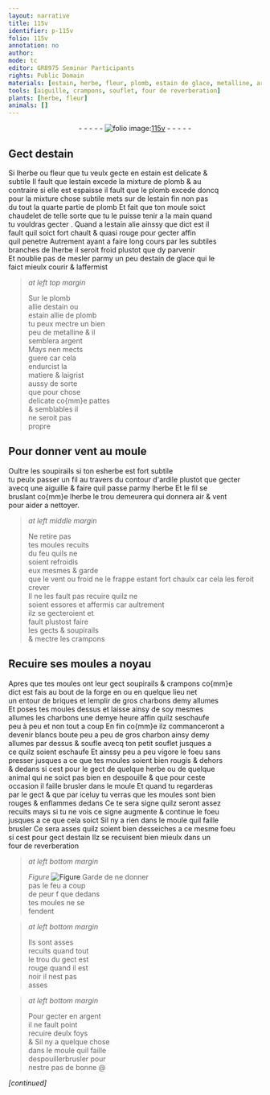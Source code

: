 ```yaml
---
layout: narrative
title: 115v
identifier: p-115v
folio: 115v
annotation: no
author:
mode: tc
editor: GR8975 Seminar Participants
rights: Public Domain
materials: [estain, herbe, fleur, plomb, estain de glace, metalline, argent, ardile, air, feu, briques, charbons, charbon, foeu]
tools: [aiguille, crampons, souflet, four de reverberation]
plants: [herbe, fleur]
animals: []
---
```


<div class="folio" align="center">- - - - - <a href="http://gallica.bnf.fr/ark:/12148/btv1b10500001g/f236.image" target="_blank"><img src="https://cu-mkp.github.io/2017-workshop-edition/assets/photo-icon.png" alt="folio image: " style="display:inline-block; margin-bottom:-3px;"/>115v</a> - - - - - </div>  
  

## Gect d<span class="m">estain</span>

 
Si l<span class="m"><span class="pa">herbe</span></span> ou <span class="m"><span class="pa">fleur</span></span> que tu veulx gecte <span class="del">en estain</span> est delicate &<br/> subtile Il fault que l<span class="m">estain</span> excede la mixture de <span class="m">plomb</span> & au<br/> contraire si elle est espaisse il fault que le <span class="m">plomb</span> excede doncq<br/> pour la <span class="del">mixture</span> chose subtile mets sur de l<span class="m">estain</span> fin non pas<br/> du tout la quarte partie de <span class="m">plomb</span> Et fait que ton moule soict<br/> chaudelet de telle sorte que tu le puisse tenir a la main quand<br/> tu vouldras gecter . Quand a l<span class="m">estain</span> alie ainssy que dict est il<br/> fault quil soict fort chault & quasi rouge pour gecter affin<br/> quil penetre Autrement ayant <span class="add">a</span> faire long cours par les subtiles<br/> branches de l<span class="m"><span class="pa">herbe</span></span> il seroit froid plustot que dy parvenir<br/> Et noublie pas de mesler parmy un peu d<span class="m">estain de glace</span> qui le<br/> faict mieulx courir & laffermist
 
> *at left top margin*
> 
> 
>   Sur le <span class="m">plomb</span><br/> allie d<span class="m">estain</span> ou<br/> <span class="m">estain</span> allie de <span class="m">plomb</span><br/> tu peux mectre un bien<br/> peu de <span class="m">metalline</span> & il<br/> semblera <span class="m">argent</span><br/> Mays nen mects<br/> guere car cela<br/> endurcist la<br/> matiere & laigrist<br/> aussy de sorte<br/> que pour chose<br/> delicate co{mm}e pattes<br/> & semblables il<br/> ne seroit pas<br/> propre
 
 
  

## Pour donner vent au moule

 
Oultre les soupirails si ton <span class="del">es</span><span class="m"><span class="pa">herbe</span></span> est fort subtile<br/> tu peulx passer un fil au travers du contour <span class="add">d'<span class="m">ardile</span></span> plustot que gecter<br/> avecq une <span class="tl">aiguille</span> & faire quil passe parmy l<span class="m"><span class="pa">herbe</span></span> Et le fil se<br/> bruslant co{mm}e l<span class="m"><span class="pa">herbe</span></span> le trou demeurera qui donnera <span class="m">air</span> & vent<br/> pour aider a nettoyer.
 
> *at left middle margin*
> 
> 
>   Ne retire pas<br/> tes moules recuits<br/> du <span class="m">feu</span> quils ne<br/> soient refroidis<br/> eux mesmes & garde<br/> que le vent ou froid ne le frappe estant fort chaulx car cela les feroit crever<br/> Il ne les fault pas recuire quilz ne<br/> soient essores et affermis car aultrement<br/> ilz se gecteroient et<br/> fault plustost faire<br/> les gects & soupirails<br/> & mectre les <span class="tl">crampons</span>
 
 
  

## Recuire ses moules a noyau

 
Apres que tes moules ont leur gect soupirails & <span class="tl">crampons</span> co{mm}e<br/> dict est fais au bout de la forge <span class="del">en</span> ou en quelque lieu net<br/> un entour de <span class="m">briques</span> et lemplir de gros <span class="m">charbons</span> demy allumes<br/> Et poses tes moules dessus et laisse ainsy de soy mesmes<br/> allumes les charbons une demye heure affin quilz seschaufe<br/> peu à peu et non tout a coup En fin co{mm}e ilz commanceront a<br/> devenir blancs boute <span class="del">peu a peu</span> de gros <span class="m">charbon</span> ainsy demy<br/> allumes par dessus & soufle avecq ton petit <span class="tl">souflet</span> jusques a<br/> ce quilz soient eschaufe Et ainssy peu <span class="add">a peu</span> vigore le <span class="m">foeu</span> sans<br/> presser jusques a ce que tes moules soient bien rougis & dehors<br/> & dedans si cest pour le gect de quelque herbe ou de quelque<br/> animal qui ne soict pas bien en despouille & que pour ceste<br/> occasion il faille brusler dans le moule Et quand tu regarderas<br/> par le gect & que par iceluy tu verras que les moules sont bien<br/> rouges & enflammes dedans Ce te sera signe quilz seront assez<br/> recuits mays si tu ne vois ce signe augmente & continue le <span class="m">foeu</span><br/> jusques a ce que cela soict Sil ny a rien dans le moule quil faille<br/> brusler Ce sera asses quilz soient bien desseiches a ce mesme <span class="m">foeu</span><br/> si cest pour gect destain Ilz se recuisent bien mieulx dans un<br/> <span class="tl">four de reverberation</span>
 
> *at left bottom margin*
> 
> 
>   
> *Figure*
> <a href="https://drive.google.com/open?id=0B9-oNrvWdlO5dHVja3NnV0dmMlk" target="_blank"><img src="https://cu-mkp.github.io/GR8975-edition/assets/photo-icon.png" alt="Figure" style="display:inline-block; margin-bottom:-3px;"/></a>
 Garde de ne donner<br/> pas le feu a coup<br/> de peur <span class="del">f</span> que dedans<br/> tes moules ne se<br/> fendent
 
> *at left bottom margin*
> 
> 
>   Ils sont asses<br/> recuits quand tout<br/> le trou du gect est<br/> rouge quand il est<br/> noir il nest pas<br/> asses
 
> *at left bottom margin*
> 
> 
>   Pour gecter en <span class="m">argent</span><br/> il ne fault point<br/> recuire deulx foys<br/> <span class="del">&</span> Sil ny a quelque chose<br/> dans le moule quil faille<br/> <span class="del">despouiller</span>brusler pour<br/> nestre pas de bonne @
 
*[continued]*
 
